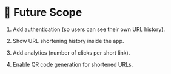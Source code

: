 # 🚀 Future Scope

1. Add authentication (so users can see their own URL history).

2. Show URL shortening history inside the app.

3. Add analytics (number of clicks per short link).

4. Enable QR code generation for shortened URLs.